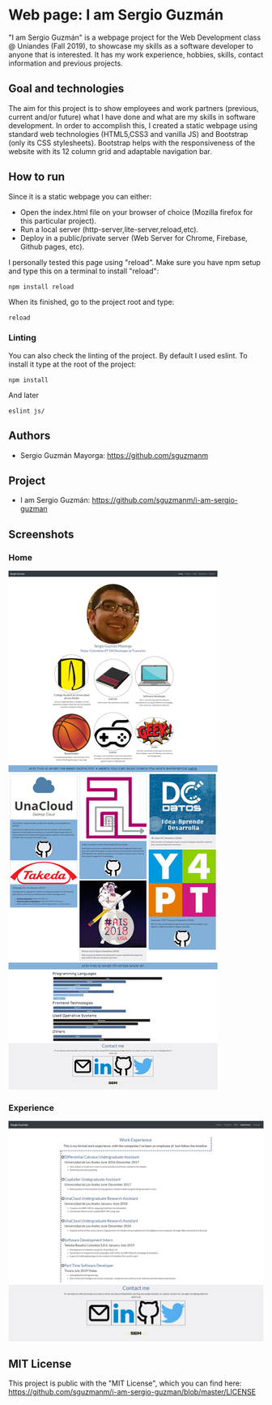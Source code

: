 # Web page: I am Sergio Guzmán

"I am Sergio Guzmán" is a webpage project for the Web Development class @ Uniandes (Fall 2019), to showcase my skills as a software developer to anyone that is interested. It has my work experience, hobbies, skills, contact information and previous projects.

## Goal and technologies

The aim for this project is to show employees and work partners (previous, current and/or future) what I have done and what are my skills in software development. In order to accomplish this, I created a static webpage using standard web technologies (HTML5,CSS3 and vanilla JS) and Bootstrap (only its CSS stylesheets). Bootstrap helps with the responsiveness of the website with its 12 column grid and adaptable navigation bar.

## How to run

Since it is a static webpage you can either:

- Open the index.html file on your browser of choice (Mozilla firefox for this particular project).
- Run a local server (http-server,lite-server,reload,etc).
- Deploy in a public/private server (Web Server for Chrome, Firebase, Github pages, etc).

I personally tested this page using "reload". Make sure you have npm setup and type this on a terminal to install "reload":

```
npm install reload
```

When its finished, go to the project root and type:

```
reload
```

### Linting

You can also check the linting of the project. By default I used eslint. To install it type at the root of the project:

```
npm install
```

And later

```
eslint js/
```

## Authors

- Sergio Guzmán Mayorga: https://github.com/sguzmanm

## Project

- I am Sergio Guzmán: https://github.com/sguzmanm/i-am-sergio-guzman

## Screenshots

### Home

![Home page image](./preview/home.png "Home page")

### Experience

![Experience page image](./preview/experience.png "Experience page image")

## MIT License

This project is public with the "MIT License", which you can find here: https://github.com/sguzmanm/i-am-sergio-guzman/blob/master/LICENSE
